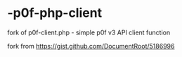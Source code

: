 -p0f-php-client
===============

fork of p0f-client.php - simple p0f v3 API client function

fork from https://gist.github.com/DocumentRoot/5186996
